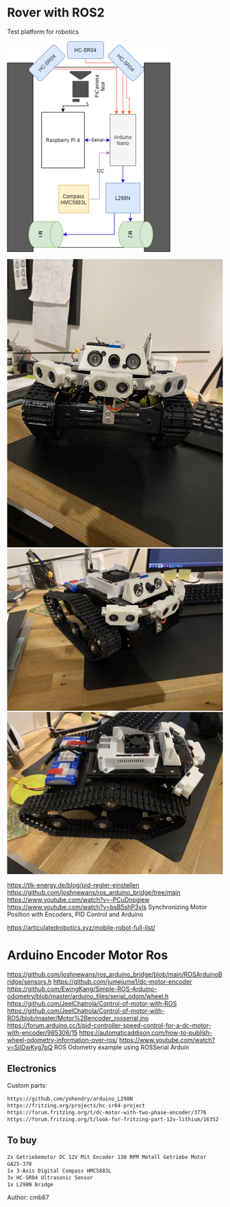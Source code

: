 # Rover with ROS2

Test platform for robotics

![alt text](imgs/architecture.png)

![alt text](imgs/img1.jpeg)
![alt text](imgs/img2.jpeg)
![alt text](imgs/img3.jpeg)


https://tlk-energy.de/blog/pid-regler-einstellen
https://github.com/joshnewans/ros_arduino_bridge/tree/main
https://www.youtube.com/watch?v=-PCuDnpgiew
https://www.youtube.com/watch?v=bsB5shP3vls Synchronizing Motor Position with Encoders, PID Control and Arduino





https://articulatedrobotics.xyz/mobile-robot-full-list/


# Arduino Encoder Motor Ros

https://github.com/joshnewans/ros_arduino_bridge/blob/main/ROSArduinoBridge/sensors.h
https://github.com/jumejume1/dc-motor-encoder
https://github.com/EwingKang/Simple-ROS-Arduino-odometry/blob/master/arduino_files/serial_odom/wheel.h
https://github.com/JeelChatrola/Control-of-motor-with-ROS
https://github.com/JeelChatrola/Control-of-motor-with-ROS/blob/master/Motor%2Bencoder_rosserial.ino
https://forum.arduino.cc/t/pid-controller-speed-control-for-a-dc-motor-with-encoder/985306/15
https://automaticaddison.com/how-to-publish-wheel-odometry-information-over-ros/
https://www.youtube.com/watch?v=SiIDwKyg7pQ ROS Odometry example using ROSSerial Arduin

## Electronics

Custom parts:

    https://github.com/yohendry/arduino_L298N
    https://fritzing.org/projects/hc-sr04-project
    https://forum.fritzing.org/t/dc-motor-with-two-phase-encoder/3776
    https://forum.fritzing.org/t/look-for-fritzing-part-12v-lithium/16352

## To buy

    2x Getriebemotor DC 12V Mit Encoder 130 RPM Metall Getriebe Motor GA25-370
    1x 3-Axis Digital Compass HMC5883L
    3x HC-SR04 Ultrasonic Sensor
    1x L298N Bridge



Author: cmb87